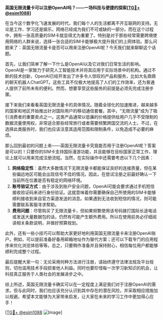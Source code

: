 **英国无限流量卡可以注册OpenAI吗？——一场科技与便捷的探索[[TG💪+ @esim1088](https://t.me/s/esim1088)]**

在当今这个数字化飞速发展的时代，我们每个人的生活都离不开互联网的支持。无论是工作、学习还是娱乐，网络已经成为我们不可或缺的一部分。而在这个过程中，拥有一张高质量的SIM卡就显得尤为重要了。特别是对于那些经常需要跨境使用网络的人群来说，选择一张合适的SIM卡能够极大提升我们的上网体验。那么问题来了：英国无限流量卡是否可以用来注册OpenAI呢？今天我们就来聊聊这个话题。

首先，让我们简单了解一下什么是OpenAI以及它对我们日常生活的影响。OpenAI是一家致力于研究人工智能技术并将其应用于实际场景中的机构。通过不断的技术创新，OpenAI已经开发出了许多令人惊叹的产品和服务，比如大名鼎鼎的聊天机器人ChatGPT。这些工具不仅极大地提高了人们的工作效率，还为普通人提供了前所未有的便利。然而，想要享受这些服务的前提是必须先完成注册步骤。

接下来我们来看看英国无限流量卡的具体情况。随着全球化的加速推进，越来越多的国家和地区开始推出针对国际用户的移动通信套餐。其中，“无限流量”成为了吸引消费者的重要卖点之一。这类产品通常以低廉的价格提供给用户几乎不受限制的数据流量使用权，非常适合那些经常旅行或者需要频繁跨国交流的人士。不过，在选择此类服务时，我们也应该注意其适用范围和限制条件，以免造成不必要的麻烦。

那么回到最初的问题上来——英国无限流量卡究竟能否用于注册OpenAI呢？答案是可以的！只要你的SIM卡支持国际漫游功能，并且能够在目标国家正常工作，理论上就可以用来完成注册流程。当然，在实际操作中还需要考虑以下几个因素：

1. **网络稳定性**：虽然大多数情况下无限流量卡都能保证良好的连接质量，但在某些偏远地区可能会出现信号不佳的情况。因此，在尝试注册之前最好确认一下当前所在位置是否有稳定的网络环境。
2. **账号验证方式**：由于涉及到账户安全问题，OpenAI可能会要求通过手机短信接收验证码来进行身份验证。这就意味着你需要确保自己所使用的SIM卡能够顺利接收到来自官方渠道发送的消息。如果遇到无法收到短信的情况，则可能需要联系客服寻求帮助。
3. **费用问题**：尽管购买了无限流量卡，但如果频繁使用该号码拨打国际长途电话或发送大量数据包的话，仍然有可能产生额外费用。所以在使用前务必仔细阅读相关条款说明，并做好预算规划。

此外，还有一些小技巧可以帮助大家更好地利用英国无限流量卡来注册OpenAI账户。例如，可以提前准备好备用邮箱地址作为替代方案；还可以下载专门的应用程序来优化浏览体验等等。总之，只要稍作准备并且保持耐心，相信每位用户都能够顺利完成整个过程。

最后提醒大家一句：无论采用何种方法进行注册，请始终遵守法律法规及平台规则，切勿滥用技术手段损害他人利益。同时也要珍惜每一次学习新知识的机会，让科技真正服务于人类社会的发展进步之中。

综上所述，英国无限流量卡确实可以在一定程度上满足我们对于注册OpenAI的需求。但与此同时，我们也应该充分认识到其中存在的潜在风险，并采取相应措施加以规避。希望本文能够为大家带来启发，让大家在未来的学习工作中更加得心应手！

[[TG💪+ @esim1088](https://t.me/s/esim1088) ![Image](https://i.postimg.cc/4NQfJmqS/Snipaste-2025-05-13-00-14-12.png)]